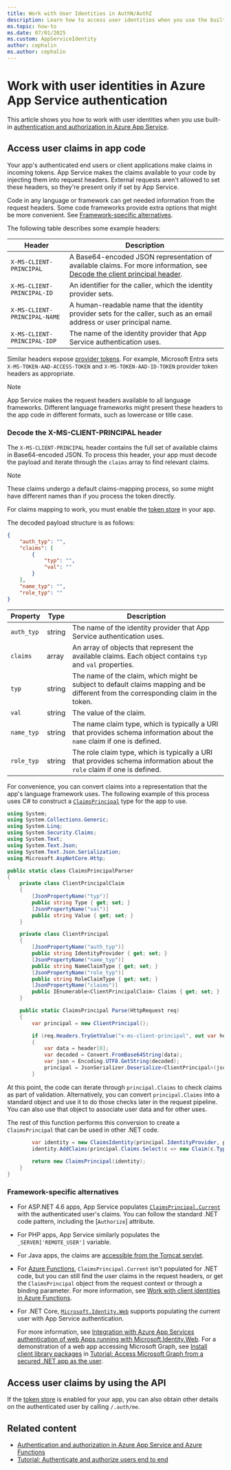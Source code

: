 ```yaml
---
title: Work with User Identities in AuthN/AuthZ
description: Learn how to access user identities when you use the built-in authentication and authorization in Azure App Service.
ms.topic: how-to
ms.date: 07/01/2025
ms.custom: AppServiceIdentity
author: cephalin
ms.author: cephalin
---
```


# Work with user identities in Azure App Service authentication

This article shows you how to work with user identities when you use built-in [authentication and authorization in Azure App Service](overview-authentication-authorization.md).

## Access user claims in app code

Your app's authenticated end users or client applications make claims in incoming tokens. App Service makes the claims available to your code by injecting them into request headers. External requests aren't allowed to set these headers, so they're present only if set by App Service.

Code in any language or framework can get needed information from the request headers. Some code frameworks provide extra options that might be more convenient. See [Framework-specific alternatives](#framework-specific-alternatives).

The following table describes some example headers:

| Header                       | Description                                                           |
|------------------------------|-----------------------------------------------------------------------|
| `X-MS-CLIENT-PRINCIPAL`      | A Base64-encoded JSON representation of available claims. For more information, see [Decode the client principal header](#decode-the-client-principal-header).   |
| `X-MS-CLIENT-PRINCIPAL-ID`   | An identifier for the caller, which the identity provider sets.            |
| `X-MS-CLIENT-PRINCIPAL-NAME` | A human-readable name that the identity provider sets for the caller, such as an email address or user principal name.   |
| `X-MS-CLIENT-PRINCIPAL-IDP`  | The name of the identity provider that App Service authentication uses. |

Similar headers expose [provider tokens](configure-authentication-oauth-tokens.md). For example, Microsoft Entra sets `X-MS-TOKEN-AAD-ACCESS-TOKEN` and `X-MS-TOKEN-AAD-ID-TOKEN` provider token headers as appropriate.

> [!NOTE]
> App Service makes the request headers available to all language frameworks. Different language frameworks might present these headers to the app code in different formats, such as lowercase or title case.

<a name="decode-the-client-principal-header"></a>
### Decode the X-MS-CLIENT-PRINCIPAL header

The `X-MS-CLIENT-PRINCIPAL` header contains the full set of available claims in Base64-encoded JSON. To process this header, your app must decode the payload and iterate through the `claims` array to find relevant claims.

> [!NOTE]
> These claims undergo a default claims-mapping process, so some might have different names than if you process the token directly.

For claims mapping to work, you must enable the [token store](overview-authentication-authorization.md#token-store) in your app.

The decoded payload structure is as follows:

```json
{
    "auth_typ": "",
    "claims": [
        {
            "typ": "",
            "val": ""
        }
    ],
    "name_typ": "",
    "role_typ": ""
}
```

| Property   | Type             | Description                           |
|------------|------------------|---------------------------------------|
| `auth_typ` | string           | The name of the identity provider that App Service authentication uses. |
| `claims`   | array            | An array of objects that represent the available claims. Each object contains `typ` and `val` properties. |
| `typ`      | string           | The name of the claim, which might be subject to default claims mapping and be different from the corresponding claim in the token. |
| `val`      | string           | The value of the claim.                                      |
| `name_typ` | string           | The name claim type, which is typically a URI that provides schema information about the `name` claim if one is defined. |
| `role_typ` | string           | The role claim type, which is typically a URI that provides schema information about the `role` claim if one is defined. |

For convenience, you can convert claims into a representation that the app's language framework uses. The following example of this process uses C# to construct a [`ClaimsPrincipal`](/dotnet/api/system.security.claims.claimsprincipal) type for the app to use.

```csharp
using System;
using System.Collections.Generic;
using System.Linq;
using System.Security.Claims;
using System.Text;
using System.Text.Json;
using System.Text.Json.Serialization;
using Microsoft.AspNetCore.Http;

public static class ClaimsPrincipalParser
{
    private class ClientPrincipalClaim
    {
        [JsonPropertyName("typ")]
        public string Type { get; set; }
        [JsonPropertyName("val")]
        public string Value { get; set; }
    }

    private class ClientPrincipal
    {
        [JsonPropertyName("auth_typ")]
        public string IdentityProvider { get; set; }
        [JsonPropertyName("name_typ")]
        public string NameClaimType { get; set; }
        [JsonPropertyName("role_typ")]
        public string RoleClaimType { get; set; }
        [JsonPropertyName("claims")]
        public IEnumerable<ClientPrincipalClaim> Claims { get; set; }
    }

    public static ClaimsPrincipal Parse(HttpRequest req)
    {
        var principal = new ClientPrincipal();

        if (req.Headers.TryGetValue("x-ms-client-principal", out var header))
        {
            var data = header[0];
            var decoded = Convert.FromBase64String(data);
            var json = Encoding.UTF8.GetString(decoded);
            principal = JsonSerializer.Deserialize<ClientPrincipal>(json, new JsonSerializerOptions { PropertyNameCaseInsensitive = true });
        }
```
At this point, the code can iterate through `principal.Claims` to check claims as part of validation. Alternatively, you can convert `principal.Claims` into a standard object and use it to do those checks later in the request pipeline. You can also use that object to associate user data and for other uses.

The rest of this function performs this conversion to create a `ClaimsPrincipal` that can be used in other .NET code.

```csharp
        var identity = new ClaimsIdentity(principal.IdentityProvider, principal.NameClaimType, principal.RoleClaimType);
        identity.AddClaims(principal.Claims.Select(c => new Claim(c.Type, c.Value)));
        
        return new ClaimsPrincipal(identity);
    }
}
```

### Framework-specific alternatives

- For ASP.NET 4.6 apps, App Service populates [`ClaimsPrincipal.Current`](/dotnet/api/system.security.claims.claimsprincipal.current) with the authenticated user's claims. You can follow the standard .NET code pattern, including the [`Authorize`] attribute.

- For PHP apps, App Service similarly populates the `_SERVER['REMOTE_USER']` variable.

- For Java apps, the claims are [accessible from the Tomcat servlet](configure-language-java-security.md#authenticate-users-easy-auth).

- For [Azure Functions](../azure-functions/functions-overview.md), `ClaimsPrincipal.Current` isn't populated for .NET code, but you can still find the user claims in the request headers, or get the `ClaimsPrincipal` object from the request context or through a binding parameter. For more information, see [Work with client identities in Azure Functions](../azure-functions/functions-bindings-http-webhook-trigger.md#working-with-client-identities).

- For .NET Core, [`Microsoft.Identity.Web`](https://www.nuget.org/packages/Microsoft.Identity.Web/) supports populating the current user with App Service authentication.

  For more information, see [Integration with Azure App Services authentication of web Apps running with Microsoft.Identity.Web](https://github.com/AzureAD/microsoft-identity-web/wiki/1.2.0#integration-with-azure-app-services-authentication-of-web-apps-running-with-microsoftidentityweb). For a demonstration of a web app accessing Microsoft Graph, see [Install client library packages](scenario-secure-app-access-microsoft-graph-as-user.md?tabs=command-line#install-client-library-packages) in [Tutorial: Access Microsoft Graph from a secured .NET app as the user](scenario-secure-app-access-microsoft-graph-as-user.md).

## Access user claims by using the API

If the [token store](overview-authentication-authorization.md#token-store) is enabled for your app, you can also obtain other details on the authenticated user by calling `/.auth/me`.

## Related content

- [Authentication and authorization in Azure App Service and Azure Functions](overview-authentication-authorization.md)
- [Tutorial: Authenticate and authorize users end to end](tutorial-auth-aad.md)

